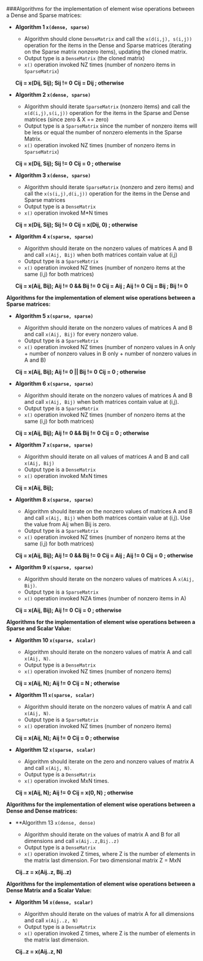 ###Algorithms for the implementation of element wise operations between a Dense and Sparse matrices:

- **Algorithm 1 `x(dense, sparse)`**
  * Algorithm should clone `DenseMatrix` and call the `x(d(i,j), s(i,j))` operation for the items in the Dense and Sparse matrices (iterating on the Sparse matrix nonzero items), updating the cloned matrix.
  * Output type is a `DenseMatrix` (the cloned matrix)
  * `x()` operation invoked NZ times (number of nonzero items in `SparseMatrix`)

  **Cij = x(Dij, Sij);    Sij != 0**
  **Cij = Dij        ;    otherwise**

- **Algorithm 2 `x(dense, sparse)`**
  * Algorithm should iterate `SparseMatrix` (nonzero items) and call the `x(d(i,j),s(i,j))` operation for the items in the Sparse and Dense matrices (since zero & X == zero)
  * Output type is a `SparseMatrix` since the number of nonzero items will be less or equal the number of nonzero elements in the Sparse Matrix.
  * `x()` operation invoked NZ times (number of nonzero items in `SparseMatrix`)

  **Cij = x(Dij, Sij);    Sij != 0**
  **Cij = 0          ;    otherwise**

- **Algorithm 3 `x(dense, sparse)`**
  * Algorithm should iterate `SparseMatrix` (nonzero and zero items) and call the `x(s(i,j),d(i,j))` operation for the items in the Dense and Sparse matrices
  * Output type is a `DenseMatrix`
  * `x()` operation invoked M*N times

  **Cij = x(Dij, Sij);    Sij != 0**
  **Cij = x(Dij, 0)  ;    otherwise**

- **Algorithm 4 `x(sparse, sparse)`**
  * Algorithm should iterate on the nonzero values of matrices A and B and call `x(Aij, Bij)` when both matrices contain value at (i,j)
  * Output type is a `SparseMatrix`
  * `x()` operation invoked NZ times (number of nonzero items at the same (i,j) for both matrices)

  **Cij = x(Aij, Bij);    Aij != 0 && Bij != 0**
  **Cij = Aij        ;    Aij != 0**
  **Cij = Bij        ;    Bij != 0**

**Algorithms for the implementation of element wise operations between a Sparse matrices:**

- **Algorithm 5 `x(sparse, sparse)`**
  * Algorithm should iterate on the nonzero values of matrices A and B and call `x(Aij, Bij)` for every nonzero value.
  * Output type is a `SparseMatrix`
  * `x()` operation invoked NZ times (number of nonzero values in A only + number of nonzero values in B only + number of nonzero values in A and B)

  **Cij = x(Aij, Bij);    Aij != 0 || Bij != 0**
  **Cij = 0          ;    otherwise**

- **Algorithm 6 `x(sparse, sparse)`**
  * Algorithm should iterate on the nonzero values of matrices A and B and call `x(Aij, Bij)` when both matrices contain value at (i,j).
  * Output type is a `SparseMatrix`
  * `x()` operation invoked NZ times (number of nonzero items at the same (i,j) for both matrices)

  **Cij = x(Aij, Bij);    Aij != 0 && Bij != 0**
  **Cij = 0          ;    otherwise**

- **Algorithm 7 `x(sparse, sparse)`**
  * Algorithm should iterate on all values of matrices A and B and call `x(Aij, Bij)`
  * Output type is a `DenseMatrix`
  * `x()` operation invoked MxN times

  **Cij = x(Aij, Bij);**

- **Algorithm 8 `x(sparse, sparse)`**
  * Algorithm should iterate on the nonzero values of matrices A and B and call `x(Aij, Bij)` when both matrices contain value at (i,j). Use the value from Aij when Bij is zero.
  * Output type is a `SparseMatrix`
  * `x()` operation invoked NZ times (number of nonzero items at the same (i,j) for both matrices)

  **Cij = x(Aij, Bij);    Aij != 0 && Bij != 0**
  **Cij = Aij        ;    Aij != 0**
  **Cij = 0          ;    otherwise**

- **Algorithm 9 `x(sparse, sparse)`**
  * Algorithm should iterate on the nonzero values of matrices A `x(Aij, Bij)`.
  * Output type is a `SparseMatrix`
  * `x()` operation invoked NZA times (number of nonzero items in A)

  **Cij = x(Aij, Bij);    Aij != 0**
  **Cij = 0          ;    otherwise**
  
**Algorithms for the implementation of element wise operations between a Sparse and Scalar Value:**

- **Algorithm 10 `x(sparse, scalar)`**
  * Algorithm should iterate on the nonzero values of matrix A and call `x(Aij, N)`.
  * Output type is a `DenseMatrix`
  * `x()` operation invoked NZ times (number of nonzero items)

  **Cij = x(Aij, N);    Aij != 0**
  **Cij = N        ;    otherwise**

- **Algorithm 11 `x(sparse, scalar)`**
  * Algorithm should iterate on the nonzero values of matrix A and call `x(Aij, N)`.
  * Output type is a `SparseMatrix`
  * `x()` operation invoked NZ times (number of nonzero items)

  **Cij = x(Aij, N);    Aij != 0**
  **Cij = 0        ;    otherwise**

- **Algorithm 12 `x(sparse, scalar)`**
  * Algorithm should iterate on the zero and nonzero values of matrix A and call `x(Aij, N)`.
  * Output type is a `DenseMatrix`
  * `x()` operation invoked MxN times.

  **Cij = x(Aij, N);    Aij != 0**
  **Cij = x(0, N)  ;    otherwise**
  
**Algorithms for the implementation of element wise operations between a Dense and Dense matrices:**

- **Algorithm 13 `x(dense, dense)`
  * Algorithm should iterate on the values of matrix A and B for all dimensions and call `x(Aij..z,Bij..z)`
  * Output type is a `DenseMatrix`
  * `x()` operation invoked Z times, where Z is the number of elements in the matrix last dimension. For two dimensional matrix Z = MxN

  **Cij..z = x(Aij..z, Bij..z)**
  
**Algorithms for the implementation of element wise operations between a Dense Matrix and a Scalar Value:**

- **Algorithm 14 `x(dense, scalar)`**
  * Algorithm should iterate on the values of matrix A for all dimensions and call `x(Aij..z, N)`
  * Output type is a `DenseMatrix`
  * `x()` operation invoked Z times, where Z is the number of elements in the matrix last dimension. 

  **Cij..z = x(Aij..z, N)**
